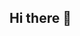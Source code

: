 ## Hi there 👋

<!--
**profbonadio/profbonadio** is a ✨ _special_ ✨ repository because its `README.md` (this file) appears on your GitHub profile.

Meu nome é Claudinei

Estou estudando na Alura
Estou me desenvolvendo na linguagem JavaScript
Utilizo esse espaço para minha organização e compartilhamento dos meu projetos desenvolvidos
Você pode entrar em contato comigo 📫
claudineibonadio@prof.educacao.sp.gov.br
:

![](link)
